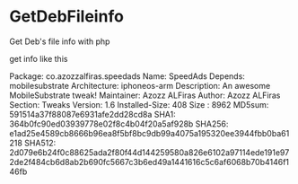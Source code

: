 # GetDebFileinfo
Get Deb's file info with php


get info like this

Package: co.azozzalfiras.speedads
Name: SpeedAds
Depends: mobilesubstrate
Architecture: iphoneos-arm
Description: An awesome MobileSubstrate tweak!
Maintainer: Azozz ALFiras
Author: Azozz ALFiras
Section: Tweaks
Version: 1.6
Installed-Size: 408
Size : 8962
MD5sum: 591514a37f88087e6931afe2dd28cd8a
SHA1: 364b0fc90ed03939778e02f8c4b04f20a5af928b
SHA256: e1ad25e4589cb8666b96ea8f5bf8bc9db99a4075a195320ee3944fbb0ba61218
SHA512: 2d079e6b24f0c88625ada2f80f44d144259580a826e6102a97114ede191e972de2f484cb6d8ab2b690fc5667c3b6ed49a1441616c5c6af6068b70b4146f146fb 
